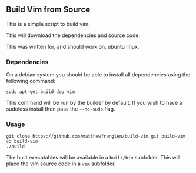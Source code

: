 Build Vim from Source
---------------------

This is a simple script to build vim.

This will download the dependencies and source code.

This was written for, and should work on, ubuntu linux.

### Dependencies

On a debian system you should be able to install all dependencies using the
following command:

```
sudo apt-get build-dep vim
```

This command will be run by the builder by default.
If you wish to have a sudoless install then pass the `--no-sudo` flag.

### Usage

```
git clone https://github.com/matthewfranglen/build-vim.git build-vim
cd build-vim
./build
```

The built executables will be available in a `built/bin` subfolder.
This will place the vim source code in a `vim` subfolder.
